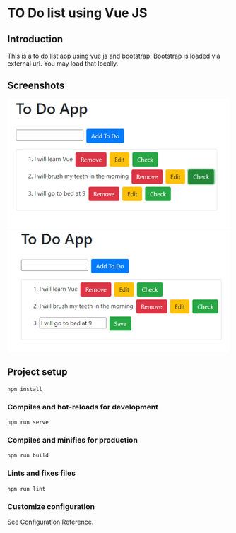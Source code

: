 # TO Do list using Vue JS

## Introduction
This is a to do list app using vue js and bootstrap. Bootstrap is loaded via external url. You may load that locally.

## Screenshots
<img src="./screenshots/screenshot-1.PNG">
<img src="./screenshots/screenshot-2.PNG">

## Project setup
```
npm install
```

### Compiles and hot-reloads for development
```
npm run serve
```

### Compiles and minifies for production
```
npm run build
```

### Lints and fixes files
```
npm run lint
```

### Customize configuration
See [Configuration Reference](https://cli.vuejs.org/config/).
